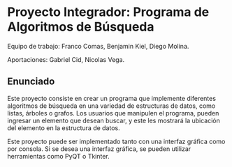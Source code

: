 # **Proyecto Integrador: Programa de Algoritmos de Búsqueda**

Equipo de trabajo: Franco Comas, Benjamin Kiel, Diego Molina.

Aportaciones: Gabriel Cid, Nicolas Vega.

## **Enunciado**

Este proyecto consiste en crear un programa que implemente diferentes algoritmos de búsqueda en una variedad de estructuras de datos, como listas, árboles o grafos. Los usuarios que manipulen el programa, pueden ingresar un elemento que desean buscar, y este les mostrará la ubicación del elemento en la estructura de datos.

Este proyecto puede ser implementado tanto con una interfaz gráfica como por consola. Si se desea una interfaz gráfica, se pueden utilizar herramientas como PyQT o Tkinter.
